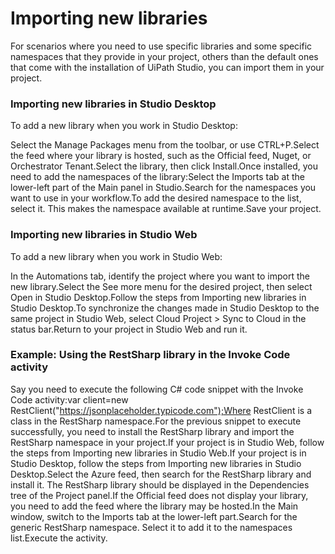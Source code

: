 ﻿# Importing new libraries

For scenarios where you need to use specific libraries and some specific namespaces that they provide in your project, others than the default ones that come with the installation of UiPath Studio, you can import them in your project.

### Importing new libraries in Studio Desktop

To add a new library when you work in Studio Desktop:

Select the Manage Packages menu from the toolbar, or use CTRL+P.Select the feed where your library is hosted, such as the Official feed, Nuget, or Orchestrator Tenant.Select the library, then click Install.Once installed, you need to add the namespaces of the library:Select the Imports tab at the lower-left part of the Main panel in Studio.Search for the namespaces you want to use in your workflow.To add the desired namespace to the list, select it. This makes the namespace available at runtime.Save your project.


### Importing new libraries in Studio Web

To add a new library when you work in Studio Web:

In the Automations tab, identify the project where you want to import the new library.Select the See more menu for the desired project, then select Open in Studio Desktop.Follow the steps from Importing new libraries in Studio Desktop.To synchronize the changes made in Studio Desktop to the same project in Studio Web, select Cloud Project > Sync to Cloud in the status bar.Return to your project in Studio Web and run it.


### Example: Using the RestSharp library in the Invoke Code activity

Say you need to execute the following C# code snippet with the Invoke Code activity:var client=new RestClient("https://jsonplaceholder.typicode.com");Where RestClient is a class in the RestSharp namespace.For the previous snippet to execute successfully, you need to install the RestSharp library and import the RestSharp namespace in your project.If your project is in Studio Web, follow the steps from Importing new libraries in Studio Web.If your project is in Studio Desktop, follow the steps from Importing new libraries in Studio Desktop.Select the Azure feed, then search for the RestSharp library and install it. The RestSharp library should be displayed in the Dependencies tree of the Project panel.If the Official feed does not display your library, you need to add the feed where the library may be hosted.In the Main window, switch to the Imports tab at the lower-left part.Search for the generic RestSharp namespace. Select it to add it to the namespaces list.Execute the activity.

